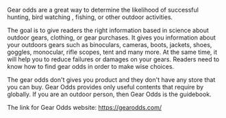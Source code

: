 Gear odds are a great way to determine the likelihood of successful hunting, bird watching , fishing, or other outdoor activities. 

The goal is to give readers the right information based in science about outdoor gears, clothing, or gear purchases. It gives you information about your outdoors gears such as binoculars, cameras, boots, jackets, shoes, goggles, monocular, rifle scopes, tent and many more. At the same time, it will help you to reduce failures or damages on your gears. Readers need to know how to find gear odds in order to make wise choices.

The gear odds don't gives you product and they don't have any store that you can buy. Gear Odds provides only useful contents that require by globally. If you are an outdoor person, then Gear Odds is the guidebook.

The link for Gear Odds website: <a href="https://gearodds.com/">https://gearodds.com/</a>
